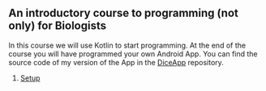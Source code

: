 ## An introductory course to programming (not only) for Biologists

In this course we will use Kotlin to start programming. At the end of the course you will have programmed your own Android App. You can find the source code of my version of the App in the [DiceApp](https://github.com/Joerg-Schultz/DiceApp) repository.

1. [Setup](./Setup/setup.html)


